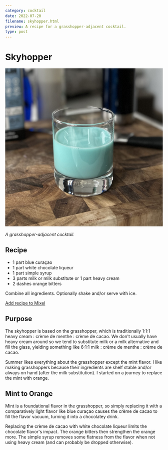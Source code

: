 ```yaml
---
category: cocktail
date: 2022-07-20
filename: skyhopper.html
preview: A recipe for a grasshopper-adjacent cocktail.
type: post
---
```


# Skyhopper

![Photo of a pale blue drink.](/img/skyhopper-smallglass.JPEG)

_A grasshopper-adjacent cocktail._

## Recipe

- 1 part blue curaçao
- 1 part white chocolate liqueur
- 1 part simple syrup
- 3 parts milk or milk substitute or 1 part heavy cream
- 2 dashes orange bitters

Combine all ingredients. Optionally shake and/or serve with ice.

[Add recipe to Mixel](https://links.mixelcocktails.com/Fjf3)

## Purpose

The skyhopper is based on the grasshopper, which is traditionally 1:1:1 heavy
cream : crème de menthe : crème de cacao. We don't usually have heavy cream
around so we tend to substitute milk or a milk alternative and fill the glass,
yielding something like 6:1:1 milk : crème de menthe : crème de cacao.

Summer likes everything about the grasshopper except the mint flavor. I like
making grasshoppers because their ingredients are shelf stable and/or always on
hand (after the milk substitution). I started on a journey to replace the mint
with orange.

## Mint to Orange

Mint is a foundational flavor in the grasshopper, so simply replacing it with a
comparatively light flavor like blue curaçao causes the crème de cacao to fill
the flavor vacuum, turning it into a chocolatey drink.

Replacing the crème de cacao with white chocolate liqueur limits the chocolate
flavor's impact. The orange bitters then strengthen the orange more. The simple
syrup removes some flatness from the flavor when not using heavy cream (and can
probably be dropped otherwise).
